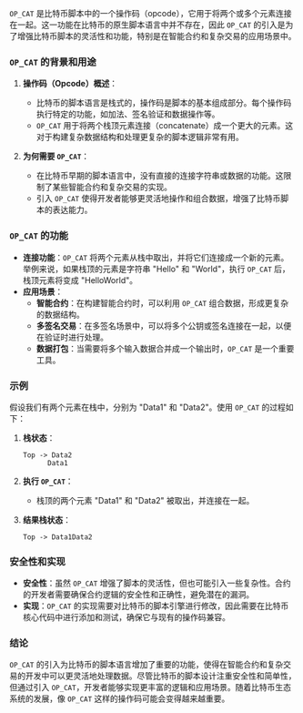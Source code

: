 `OP_CAT` 是比特币脚本中的一个操作码（opcode），它用于将两个或多个元素连接在一起。这一功能在比特币的原生脚本语言中并不存在，因此 `OP_CAT` 的引入是为了增强比特币脚本的灵活性和功能，特别是在智能合约和复杂交易的应用场景中。

### `OP_CAT` 的背景和用途

1. **操作码（Opcode）概述**：
   - 比特币的脚本语言是栈式的，操作码是脚本的基本组成部分。每个操作码执行特定的功能，如加法、签名验证和数据操作等。
   - `OP_CAT` 用于将两个栈顶元素连接（concatenate）成一个更大的元素。这对于构建复杂数据结构和处理更复杂的脚本逻辑非常有用。

2. **为何需要 `OP_CAT`**：
   - 在比特币早期的脚本语言中，没有直接的连接字符串或数据的功能。这限制了某些智能合约和复杂交易的实现。
   - 引入 `OP_CAT` 使得开发者能够更灵活地操作和组合数据，增强了比特币脚本的表达能力。

### `OP_CAT` 的功能

- **连接功能**：`OP_CAT` 将两个元素从栈中取出，并将它们连接成一个新的元素。举例来说，如果栈顶的元素是字符串 "Hello" 和 "World"，执行 `OP_CAT` 后，栈顶元素将变成 "HelloWorld"。
- **应用场景**：
  - **智能合约**：在构建智能合约时，可以利用 `OP_CAT` 组合数据，形成更复杂的数据结构。
  - **多签名交易**：在多签名场景中，可以将多个公钥或签名连接在一起，以便在验证时进行处理。
  - **数据打包**：当需要将多个输入数据合并成一个输出时，`OP_CAT` 是一个重要工具。

### 示例

假设我们有两个元素在栈中，分别为 "Data1" 和 "Data2"。使用 `OP_CAT` 的过程如下：

1. **栈状态**：
   ```
   Top -> Data2
         Data1
   ```

2. **执行 `OP_CAT`**：
   - 栈顶的两个元素 "Data1" 和 "Data2" 被取出，并连接在一起。

3. **结果栈状态**：
   ```
   Top -> Data1Data2
   ```

### 安全性和实现

- **安全性**：虽然 `OP_CAT` 增强了脚本的灵活性，但也可能引入一些复杂性。合约的开发者需要确保合约逻辑的安全性和正确性，避免潜在的漏洞。
- **实现**：`OP_CAT` 的实现需要对比特币的脚本引擎进行修改，因此需要在比特币核心代码中进行添加和测试，确保它与现有的操作码兼容。

### 结论

`OP_CAT` 的引入为比特币的脚本语言增加了重要的功能，使得在智能合约和复杂交易的开发中可以更灵活地处理数据。尽管比特币的脚本设计注重安全性和简单性，但通过引入 `OP_CAT`，开发者能够实现更丰富的逻辑和应用场景。随着比特币生态系统的发展，像 `OP_CAT` 这样的操作码可能会变得越来越重要。
